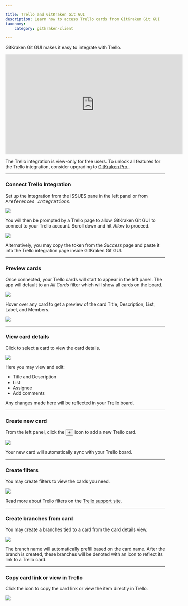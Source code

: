 ```yaml
---

title: Trello and GitKraken Git GUI
description: Learn how to access Trello cards from GitKraken Git GUI
taxonomy:
    category: gitkraken-client

---
```


GitKraken Git GUI makes it easy to integrate with Trello.

<div class='embed-container embed-container--16-9'>
    <iframe width="560" height="315" src="https://www.youtube.com/embed/huH2nZaGG-s" frameborder="0" allowfullscreen></iframe>
</div>

<div class='callout callout--basic'>
    <p>The Trello integration is view-only for free users. To unlock all features for the Trello integration, consider upgrading to <a href="https://gitkraken.com/pricing"> GitKraken Pro </a>. </p>
</div>

***

### Connect Trello Integration

Set up the integration from the ISSUES pane in the left panel or from <kbd><i>Preferences    <i class='fa fa-caret-right'></i>     Integrations</i></kbd>.

<img src="/img/documentation/integrations/trello/connect-trello.png" srcset="/img/documentation/integrations/trello/connect-trello@2x.png" class="img-bordered img-responsive center">

You will then be prompted by a Trello page to allow GitKraken Git GUI to connect to your Trello account. Scroll down and hit <em>Allow</em> to proceed.

<img src="/img/documentation/integrations/trello/trello.png" srcset="/img/documentation/integrations/trello/trello@2x.png" class="img-bordered img-responsive center">

Alternatively, you may copy the token from the _Success_ page and paste it into the Trello integration page inside GitKraken Git GUI. 

***

### Preview cards

Once connected, your Trello cards will start to appear in the left panel. The app will default to an _All Cards_ filter which will show all cards on the board.

<img src="/img/documentation/integrations/trello/card-list.png" srcset="/img/documentation/integrations/trello/card-list@2x.png" class="img-bordered img-responsive center">

Hover over any card to get a preview of the card Title, Description, List, Label, and Members.

<img src="/img/documentation/integrations/trello/view-card.png" srcset="/img/documentation/integrations/trello/view-card@2x.png" class="img-bordered img-responsive center">

***
### View card details

Click to select a card to view the card details. 

<img src="/img/documentation/integrations/trello/card-details.gif" class="img-bordered img-responsive center">

Here you may view and edit:
 
 - Title and Description
 - List
 - Assignee
 - Add comments

Any changes made here will be reflected in your Trello board.

***

### Create new card

From the left panel, click the <button class='button button--success button--ui button--nolink'>+</button> icon to add a new Trello card.

<img src="/img/documentation/integrations/trello/create-card.gif" class="img-bordered img-responsive center">

Your new card will automatically sync with your Trello board.

***

### Create filters

You may create filters to view the cards you need. 

<img src="/img/documentation/integrations/trello/create-filter.png" srcset="/img/documentation/integrations/trello/create-filter@2x.png" class="img-bordered img-responsive center">

Read more about Trello filters on the [Trello support site](https://help.trello.com/article/808-searching-for-cards-all-boards).


***

### Create branches from card

You may create a branches tied to a card from the card details view. 

<img src="/img/documentation/integrations/jira/create-branch.gif" class="img-bordered img-responsive center">

The branch name will automatically prefill based on the card name. After the branch is created, these branches will be denoted with an icon to reflect its link to a Trello card.

***

### Copy card link or view in Trello

Click the <kbd> <i class="fa fa-ellipsis-v"></i> </kbd> icon to copy the card link or view the item directly in Trello.

<img src="/img/documentation/integrations/jira/view-issue-in-jira.png" srcset="/img/documentation/integrations/jira/view-issue-in-jira@2x.png" class="img-bordered img-responsive center">
